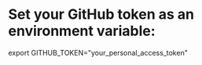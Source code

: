 # Set your GitHub token as an environment variable:
export GITHUB_TOKEN="your_personal_access_token"